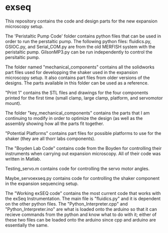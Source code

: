 # exseq
This repository contains the code and design parts for the new expansion microscopy setup.

The 'Peristaltic Pump Code' folder contains python files that can be used in order to run the perstaltic pump. The following python files: fluidics.py, GSIOC.py, and Serial_COM.py are from the old MERFISH system with the peristaltic pump.
GilsonMP3.py can be run independently to control the persitaltic pump.

The folder named "mechanical_components" contains all the solidworks part files used for developping the shaker used in the expansion microscopy setup. It also contains part files from older versions of the designs. The parts available in this folder can be used as a reference.

"Print 1" contains the STL files and drawings for the four components printed for the first time (small clamp, large clamp, platform, and servomotor mount).

The folder "key_mechanical_components" contains the parts that I am continuing to modify in order to optimize the design (as well as the assembly showing how all the parts fit together.

"Potential Platforms" contains part files for possible platforms to use for the shaker (they are all thorr labs components).

The "Boyden Lab Code" contains code from the Boyden for controlling their instruments when carrying out expansion microscopy. All of their code was written in Matlab.

Testing_servo.m contains code for controlling the servo motor angles.

Maybe_servoexseq.py contains code for controlling the shaker component in the expansion sequencing setup.

The "Working exSEQ code" contains the most current code that works with the exSeq Instrumentation. The main file is "fluidics.py" and it is dependent on the other python files. The "Python_Interpreter.cpp" and "Python_Interpreter.ino" are what is loaded onto the arduino so that it can recieve commands from the python and know what to do with it; either of these two files can be loaded onto the arduino since cpp and arduino are essentially the same. 
